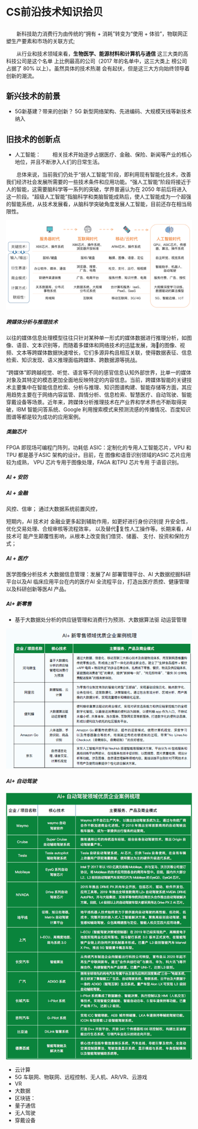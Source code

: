 # CS前沿技术知识拾贝

## 
&emsp;&emsp;新科技助力消费行为由传统的“拥有 + 消耗”转变为“使用 + 体验”，物联网正塑生产要素和市场的关联方式;

&emsp;&emsp;从行业和技术领域来看，**生物医学、能源材料和计算机与通信** 这三大类的高科技公司是这个名单
上比例最高的公司（2017 年的名单中，这三大类上
榜公司占据了 80% 以上）。虽然具体的技术热潮
会有起伏，但是这三大方向始终领导着创新的潮流。

## 新兴技术的前景

- 5G新基建？带来的创新？
 5G 新型网络架构、先进编码、大规模天线等新技术纳入



## 旧技术的创新点
- 人工智能：
&emsp;&emsp;相关技术开始逐步占据医疗、金融、保险、新闻等产业的核心地位，并且不断渗入人们的日常生活。

&emsp;&emsp;总体来说，当前我们仍处于“弱人工智能”阶段，即利用现有智能化技术，改善我们经济社会发展所需要的一些技术条件和应用功能。“强人工智能”阶段将接近于人的智能，这需要脑科学等一系列的突破，学界普遍认为在 2050 年前后将进入这一阶段。“超级人工智能”指脑科学和类脑智能成熟后，使人工智能成为一个超强的智能系统，从技术发展看，从脑科学突破角度发展人工智能，目前还存在相当局限性。


<p align="center"><img width="600" src="../static/人工智能个发展阶段示意图.png"></p>

##### 跨媒体分析与推理技术
以往的媒体信息处理模型往往只针对某种单一形式的媒体数据进行推理分析，如图像、语音、文本识别等，而随着多媒体和网络技术的迅猛发展，海􁰁的图像、视频、文本等跨媒体数据快速增长，它们多源异构且相互关联，使得数据表征、信息检索、知识发现、语义推理面临跨媒体、跨数据源等挑战。

“跨媒体”即跨越视觉、听觉、语言等不同的感官信息认知外部世界，比单一的媒体对象及其特定的模态更加全面地反映特定的内容信息。当前，跨媒体智能的关键技术主要集中在智能信息检索、分析与推理、知识图谱构建、智能存储等方面，其应用趋势主要在于网络内容监管、舆情分析、信息检索、智慧医疗、自动驾驶、智能穿戴设备等场景。近年来，跨媒体分析推理技术在产业界和学术界也不断取得突破，IBM 智能问答系统、Google 利用搜索模式来预测流感的传播情况、百度知识图谱等都是较为成功的应用案例。


##### 类脑芯片
FPGA 即现场可编程门阵列，功耗低
ASIC：定制化的专用人工智能芯片，VPU 和TPU 都是基于ASIC 架构的设计。目前，在
图像和语音识别领域的ASIC 芯片应用较为成熟，
VPU 芯片专用于图像处理，FAGA 和TPU 芯片专用
于语音识别。

##### AI + 安防
##### AI + 金融
风控、信审；
通过大数据系统前置风控，

短期内，AI 技术对
金融业更多起到辅助作用，如更好进行身份识别提
升安全性，优化交易处理、合规审核等流程效率，
以及替代􁯿复性人工操作等。长期来看，AI 技术可
能产生颠覆性影响，从根本上改变我们借贷、储蓄、
支付、投资和保险方式；

##### AI + 医疗
医学图像分析技术
大数据信息管理：发展了AI 部署管理平台、AI 大数据挖掘科研平台以及AI 临床应用平台在内的医疗AI 全流程平台，打造出医疗质控、健康管理以及科研创新等医AI 产品。

##### AI+ 新零售
- 基于大数据处分析的供应链管理和消费行为预测、大数据算法驱
动运营管理
<p align="center"><img width="600" src="../static/AI_新零售.png"></p>

##### AI+ 自动驾驶

<p align="center"><img width="600" src="../static/AI_自动驾驶.png"></p>

- 云计算
- 5G 车联网、物联网、远程控制、无人机、AR/VR、云游戏
- VR
- 大数据
- 区块链：
- 量子通信
- 无人驾驶
- 穿戴设备


